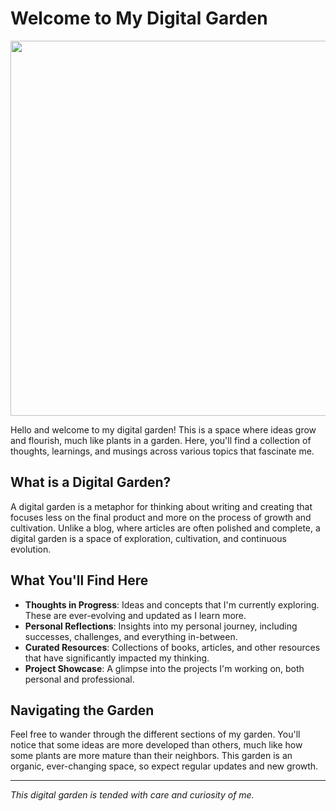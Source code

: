 # Welcome to My Digital Garden 
<!-- 🌱 -->
<!-- ![[banner_erased.png|600]] -->
<p align="center" style="margin: None;padding: None">
  <img src="/banner_erased.png" width="600" style="margin: None;padding: None">
</p>
Hello and welcome to my digital garden! This is a space where ideas grow and flourish, much like plants in a garden. Here, you'll find a collection of thoughts, learnings, and musings across various topics that fascinate me.

## What is a Digital Garden?


A digital garden is a metaphor for thinking about writing and creating that focuses less on the final product and more on the process of growth and cultivation. Unlike a blog, where articles are often polished and complete, a digital garden is a space of exploration, cultivation, and continuous evolution.

## What You'll Find Here

- **Thoughts in Progress**: Ideas and concepts that I'm currently exploring. These are ever-evolving and updated as I learn more.
- **Personal Reflections**: Insights into my personal journey, including successes, challenges, and everything in-between.
- **Curated Resources**: Collections of books, articles, and other resources that have significantly impacted my thinking.
- **Project Showcase**: A glimpse into the projects I'm working on, both personal and professional.

## Navigating the Garden

Feel free to wander through the different sections of my garden. You'll notice that some ideas are more developed than others, much like how some plants are more mature than their neighbors. This garden is an organic, ever-changing space, so expect regular updates and new growth.

<!-- ## Join the Conversation -->

---

_This digital garden is tended with care and curiosity of me._